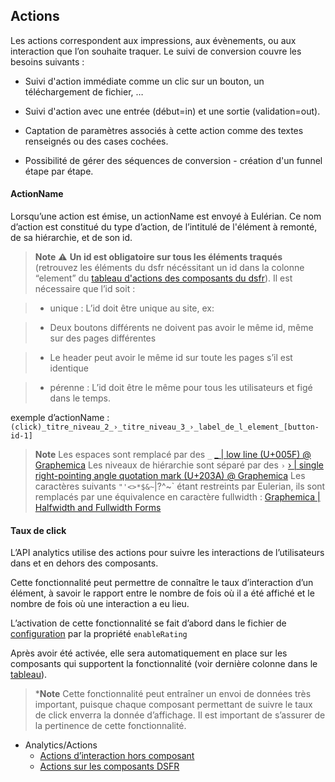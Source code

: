 ## Actions

Les actions correspondent aux impressions, aux évènements, ou aux interaction que l’on souhaite traquer. Le suivi de conversion couvre les besoins suivants :

* Suivi d'action immédiate comme un clic sur un bouton, un téléchargement de fichier, …

* Suivi d'action avec une entrée (début=in) et une sortie (validation=out).

* Captation de paramètres associés à cette action comme des textes renseignés ou des cases cochées.

* Possibilité de gérer des séquences de conversion - création d'un funnel étape par étape.
#### ActionName

Lorsqu’une action est émise, un actionName est envoyé à Eulérian.
Ce nom d’action est constitué du type d’action, de l’intitulé de l'élément à remonté, de sa hiérarchie, et de son id.

> **Note**
> ⚠️ **Un id est obligatoire sur tous les éléments traqués** (retrouvez les éléments du dsfr nécéssitant un id dans la colonne “element” du [tableau d'actions des composants du dsfr](actions/component-actions.md)).
>Il est nécessaire que l’id soit :

>  * unique : L’id doit être unique au site, ex:

>  * Deux boutons différents ne doivent pas avoir le même id, même sur des pages différentes

>  * Le header peut avoir le même id sur toute les pages s’il est identique

>  * pérenne : L’id doit être le même pour tous les utilisateurs et figé dans le temps.

exemple d’actionName : `(click)_titre_niveau_2_›_titre_niveau_3_›_label_de_l_element_[button-id-1]`

> **Note**
> Les espaces sont remplacé par des `_` [_ | low line (U+005F) @ Graphemica](https://graphemica.com/_)
> Les niveaux de hiérarchie sont séparé par des `›` [› | single right-pointing angle quotation mark (U+203A) @ Graphemica](https://graphemica.com/%E2%80%BA)
> Les caractères suivants `"'<>*$&~`|\?^~` étant restreints par Eulerian, ils sont remplacés par une équivalence en caractère fullwidth : [Graphemica | Halfwidth and Fullwidth Forms](https://graphemica.com/blocks/halfwidth-and-fullwidth-forms)


#### Taux de click

L’API analytics utilise des actions pour suivre les interactions de l’utilisateurs dans et en dehors des composants.

Cette fonctionnalité peut permettre de connaître le taux d’interaction d’un élément, à savoir le rapport entre le nombre de fois où il a été affiché et le nombre de fois où une interaction a eu lieu.

L’activation de cette fonctionnalité se fait d’abord dans le fichier de [configuration](installation/configuration.md) par la propriété `enableRating`

Après avoir été activée, elle sera automatiquement en place sur les composants qui supportent la fonctionnalité (voir dernière colonne dans le [tableau](actions/component-actions.md)).

> ***Note**
> Cette fonctionnalité peut entraîner un envoi de données très important, puisque chaque composant permettant de suivre le taux de click enverra la donnée d’affichage. Il est important de s’assurer de la pertinence de cette fonctionnalité.


- Analytics/Actions
  - [Actions d’interaction hors composant](actions/custom-actions.md)
  - [Actions sur les composants DSFR](actions/component-actions.md)